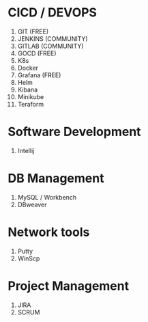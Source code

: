 CICD / DEVOPS
==============
1. GIT (FREE)
2. JENKINS (COMMUNITY)
3. GITLAB (COMMUNITY)
4. GOCD (FREE)
5. K8s
6. Docker
7. Grafana (FREE)
8. Helm
9. Kibana
10. Minikube
11. Teraform

Software Development
====================
1. Intellij


DB Management
==============
1. MySQL / Workbench
2. DBweaver

Network tools
=============
1. Putty
2. WinScp


Project Management
===================
1. JIRA
2. SCRUM
